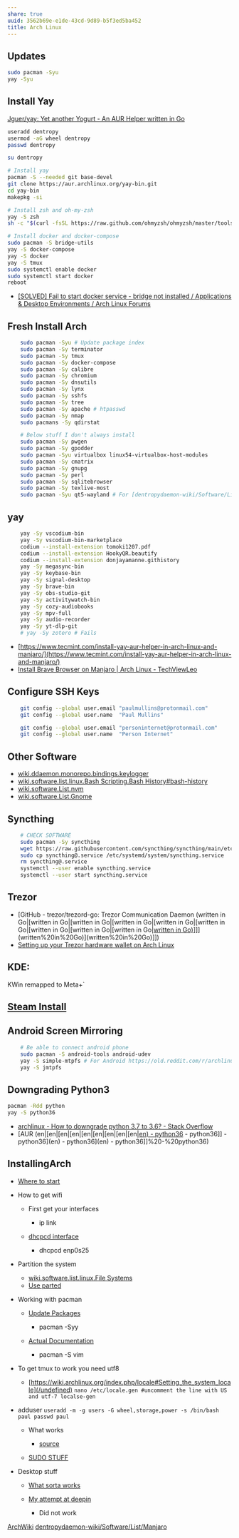 ```yaml
---
share: true
uuid: 3562b69e-e1de-43cd-9d89-b5f3ed5ba452
title: Arch Linux
---
```

## Updates

``` bash
sudo pacman -Syu
yay -Syu
```
## Install Yay

[Jguer/yay: Yet another Yogurt - An AUR Helper written in Go](https://github.com/Jguer/yay)

``` bash
useradd dentropy
usermod -aG wheel dentropy
passwd dentropy

su dentropy

# Install yay
pacman -S --needed git base-devel
git clone https://aur.archlinux.org/yay-bin.git
cd yay-bin
makepkg -si

# Install zsh and oh-my-zsh
yay -S zsh
sh -c "$(curl -fsSL https://raw.github.com/ohmyzsh/ohmyzsh/master/tools/install.sh)"

# Install docker and docker-compose
sudo pacman -S bridge-utils
yay -S docker-compose
yay -S docker
yay -S tmux
sudo systemctl enable docker
sudo systemctl start docker
reboot
```

* [[SOLVED] Fail to start docker service - bridge not installed / Applications & Desktop Environments / Arch Linux Forums](https://bbs.archlinux.org/viewtopic.php?id=203966)

## Fresh Install Arch


``` bash
    sudo pacman -Syu # Update package index
    sudo pacman -Sy terminator
    sudo pacman -Sy tmux
    sudo pacman -Sy docker-compose
    sudo pacman -Sy calibre
    sudo pacman -Sy chromium
    sudo pacman -Sy dnsutils
    sudo pacman -Sy lynx
    sudo pacman -Sy sshfs
    sudo pacman -Sy tree
    sudo pacman -Sy apache # htpasswd
    sudo pacman -Sy nmap
    sudo pacmans -Sy qdirstat

    # Below stuff I don't always install
    sudo pacman -Sy pwgen
    sudo pacman -Sy gpodder
    sudo pacman -Syu virtualbox linux54-virtualbox-host-modules 
    sudo pacman -Sy cmatrix
    sudo pacman -Sy gnupg
    sudo pacman -Sy perl 
    sudo pacman -Sy sqlitebrowser
    sudo pacman -Sy texlive-most
    sudo pacman -Syu qt5-wayland # For [dentropydaemon-wiki/Software/List/OBS](/undefined)
```

##   yay

``` bash
    yay -Sy vscodium-bin
    yay -Sy vscodium-bin-marketplace
    codium --install-extension tomoki1207.pdf
    codium --install-extension HookyQR.beautify
    codium --install-extension donjayamanne.githistory
    yay -Sy megasync-bin
    yay -Sy keybase-bin
    yay -Sy signal-desktop
    yay -Sy brave-bin
    yay -Sy obs-studio-git
    yay -Sy activitywatch-bin
    yay -Sy cozy-audiobooks
    yay -Sy mpv-full
    yay -Sy audio-recorder
    yay -Sy yt-dlp-git
    # yay -Sy zotero # Fails
```

* [https://www.tecmint.com/install-yay-aur-helper-in-arch-linux-and-manjaro/](https://www.tecmint.com/install-yay-aur-helper-in-arch-linux-and-manjaro/)
* [Install Brave Browser on Manjaro | Arch Linux - TechViewLeo](https://techviewleo.com/install-brave-browser-on-manjaro-arch-linux/)

## Configure SSH Keys

``` bash
    git config --global user.email "paulmullins@protonmail.com"
    git config --global user.name  "Paul Mullins"

    git config --global user.email "personinternet@protonmail.com"
    git config --global user.name  "Person Internet"
```

## Other Software

* [wiki.ddaemon.monorepo.bindings.keylogger](/03ce87b5-898b-4e7a-9c47-6694c8d652fe)
* [wiki.software.list.linux.Bash Scripting.Bash History#bash-history](/undefined)
* [wiki.software.List.nvm](/undefined)
* [wiki.software.List.Gnome](/undefined)

## Syncthing

``` bash
    # CHECK SOFTWARE
    sudo pacman -Sy syncthing
    wget https://raw.githubusercontent.com/syncthing/syncthing/main/etc/linux-systemd/system/syncthing%40.service
    sudo cp syncthing@.service /etc/systemd/system/syncthing.service
    rm syncthing@.service
    systemctl --user enable syncthing.service
    systemctl --user start syncthing.service
```

## Trezor

*   [GitHub - trezor/trezord-go: Trezor Communication Daemon (written in Go|[written in Go|[written in Go|[written in Go|[written in Go|[written in Go|[written in Go|[written in Go|[written in Go|[written in Go)](/undefined)]]](written%20in%20Go)](written%20in%20Go)]])
*   [Setting up your Trezor hardware wallet on Arch Linux](https://eli5.it/setting-up-your-trezor-hardware-wallet-on-arch-linux/)

## KDE:

KWin remapped to Meta+\`

## [Steam Install](https://www.youtube.com/watch?v=IYjlikVK13o)

## Android Screen Mirroring

``` bash
    # Be able to connect android phone
    sudo pacman -S android-tools android-udev
    yay -S simple-mtpfs # For Android https://old.reddit.com/r/archlinux/comments/640s8x/how_do_you_connect_android_devices_via_mtp/
    yay -S jmtpfs
```

## Downgrading Python3

``` bash
pacman -Rdd python
yay -S python36
```

* [archlinux - How to downgrade python 3.7 to 3.6? - Stack Overflow](https://stackoverflow.com/questions/52072588/how-to-downgrade-python-3-7-to-3-6)
* [AUR (en|[en|[en|[en|[en|[en|[en|[en|[en|[en) - python36](/undefined) - python36]] - python36](en) - python36](en) - python36]]%20-%20python36)

## InstallingArch

*   [Where to start](https://wiki.archlinux.org/index.php/Installation_guide)
    
*   How to get wifi
    
    *   First get your interfaces
        
        *   ip link
    *   [dhcpcd interface](https://wiki.archlinux.org/index.php/Dhcpcd)
        
        *   dhcpcd enp0s25
*   Partition the system
    * [wiki.software.list.linux.File Systems](/undefined)
    * [Use parted](https://wiki.archlinux.org/index.php/GNU_Parted)        
*   Working with pacman
    
    *   [Update Packages](https://bbs.archlinux.org/viewtopic.php?id=138155)
        
        *   pacman -Syy
    *   [Actual Documentation](https://wiki.archlinux.org/index.php/pacman)
        
        *   pacman -S vim
*   To get tmux to work you need utf8
    
    *   [https://wiki.archlinux.org/index.php/locale#Setting_the_system_locale](/undefined) `nano /etc/locale.gen #uncomment the line with US and utf-7 localse-gen`
*   adduser `useradd -m -g users -G wheel,storage,power -s /bin/bash paul passwd paul`
    
    *   What works
        
        *   [source](https://www.ostechnix.com/arch-linux-2016-post-installation/)
    *   [SUDO STUFF](https://access.redhat.com/documentation/en-US/Red_Hat_Enterprise_Linux_OpenStack_Platform/2/html/Getting_Started_Guide/ch02s03.html)
        
*   Desktop stuff
    
    *   [What sorta works](https://www.hiroom2.com/2017/10/07/archlinux-20171001-xfce-en/)
        
    *   [My attempt at deepin](https://www.ostechnix.com/install-deepin-desktop-environment-arch-linux/)
        
        *   Did not work


[ArchWiki](https://wiki.archlinux.org/)
[dentropydaemon-wiki/Software/List/Manjaro](/undefined)